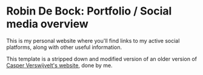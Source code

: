 # Robin De Bock: Portfolio / Social media overview

This is my personal website where you'll find links to my active social platforms, along with other useful information.



This template is a stripped down and modified version of an older version of [Casper Verswijvelt's website](https://github.com/CasperVerswijvelt/CasperVerswijvelt.github.io), done by me.